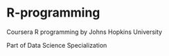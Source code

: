 # R-programming

Coursera R programming by Johns Hopkins University

Part of Data Science Specialization
